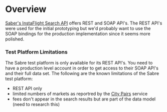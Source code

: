 # Overview
[Saber's InstaFlight Search API](https://developer.sabre.com/docs/read/rest_apis/air/search/instaflights_search) 
offers REST and SOAP API's. The REST API's were used for the initial 
prototyping but we'd probably want to use the SOAP bindings for the production implementation since it 
seems more polished.

### Test Platform Limitations
The Sabre test platform is only available for its REST API's. You need to have a production level account in
order to get access to their SOAP API's and their full data set. The following are the known limitations of the 
Sabre test platform:
- REST API only
- limited numbers of markets as reportred by the [City Pairs](https://developer.sabre.com/docs/read/rest_apis/air/utility/city_pairs_lookup) service
- fees don't appear in the search results but are part of the data model (need to research this) 

